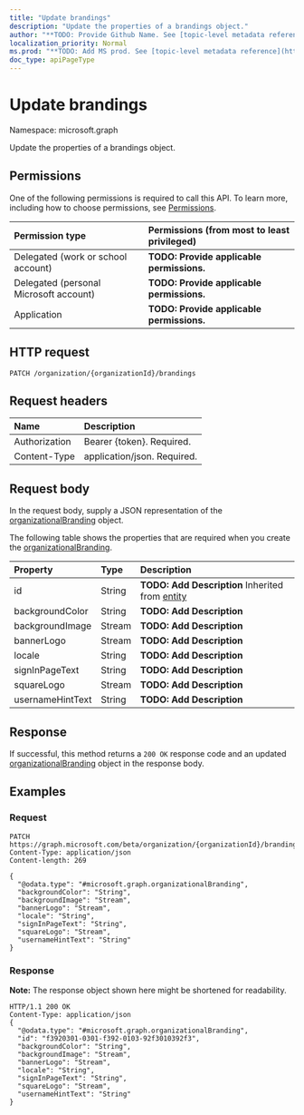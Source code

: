 ```yaml
---
title: "Update brandings"
description: "Update the properties of a brandings object."
author: "**TODO: Provide Github Name. See [topic-level metadata reference](https://msgo.azurewebsites.net/add/document/guidelines/metadata.html#topic-level-metadata)**"
localization_priority: Normal
ms.prod: "**TODO: Add MS prod. See [topic-level metadata reference](https://msgo.azurewebsites.net/add/document/guidelines/metadata.html#topic-level-metadata)**"
doc_type: apiPageType
---
```


# Update brandings
Namespace: microsoft.graph

Update the properties of a brandings object.

## Permissions
One of the following permissions is required to call this API. To learn more, including how to choose permissions, see [Permissions](/concepts/permissions-reference.md).

|Permission type|Permissions (from most to least privileged)|
|:---|:---|
|Delegated (work or school account)|**TODO: Provide applicable permissions.**|
|Delegated (personal Microsoft account)|**TODO: Provide applicable permissions.**|
|Application|**TODO: Provide applicable permissions.**|

## HTTP request

<!-- {
  "blockType": "ignored"
}
-->
``` http
PATCH /organization/{organizationId}/brandings
```

## Request headers
|Name|Description|
|:---|:---|
|Authorization|Bearer {token}. Required.|
|Content-Type|application/json. Required.|

## Request body
In the request body, supply a JSON representation of the [organizationalBranding](../resources/organizationalbranding.md) object.

The following table shows the properties that are required when you create the [organizationalBranding](../resources/organizationalbranding.md).

|Property|Type|Description|
|:---|:---|:---|
|id|String|**TODO: Add Description** Inherited from [entity](../resources/entity.md)|
|backgroundColor|String|**TODO: Add Description**|
|backgroundImage|Stream|**TODO: Add Description**|
|bannerLogo|Stream|**TODO: Add Description**|
|locale|String|**TODO: Add Description**|
|signInPageText|String|**TODO: Add Description**|
|squareLogo|Stream|**TODO: Add Description**|
|usernameHintText|String|**TODO: Add Description**|



## Response

If successful, this method returns a `200 OK` response code and an updated [organizationalBranding](../resources/organizationalbranding.md) object in the response body.

## Examples

### Request
<!-- {
  "blockType": "request",
  "name": "update_brandings"
}
-->
``` http
PATCH https://graph.microsoft.com/beta/organization/{organizationId}/brandings
Content-Type: application/json
Content-length: 269

{
  "@odata.type": "#microsoft.graph.organizationalBranding",
  "backgroundColor": "String",
  "backgroundImage": "Stream",
  "bannerLogo": "Stream",
  "locale": "String",
  "signInPageText": "String",
  "squareLogo": "Stream",
  "usernameHintText": "String"
}
```


### Response
**Note:** The response object shown here might be shortened for readability.
<!-- {
  "blockType": "response",
  "truncated": true
}
-->
``` http
HTTP/1.1 200 OK
Content-Type: application/json
{
  "@odata.type": "#microsoft.graph.organizationalBranding",
  "id": "f3920301-0301-f392-0103-92f3010392f3",
  "backgroundColor": "String",
  "backgroundImage": "Stream",
  "bannerLogo": "Stream",
  "locale": "String",
  "signInPageText": "String",
  "squareLogo": "Stream",
  "usernameHintText": "String"
}
```

